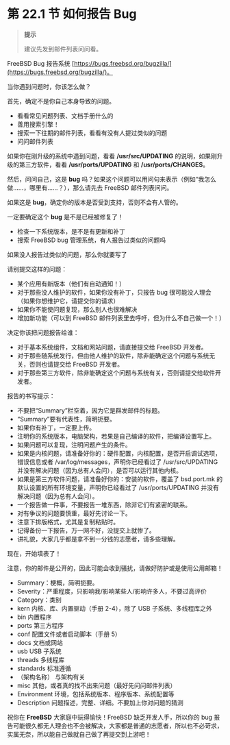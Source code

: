 # 第 22.1 节 如何报告 Bug

> **提示**
>
> 建议先发到邮件列表问问看。

FreeBSD Bug 报告系统 [https://bugs.freebsd.org/bugzilla/](https://bugs.freebsd.org/bugzilla/)。

当你遇到问题时，你该怎么做？

首先，确定不是你自己本身导致的问题。

- 看看常见问题列表、文档手册什么的
- 善用搜索引擎！
- 搜索一下往期的邮件列表，看看有没有人提过类似的问题
- 问问邮件列表

如果你在刚升级的系统中遇到问题，看看 **/usr/src/UPDATING** 的说明，如果刚升级的第三方软件，看看 **/usr/ports/UPDATING** 和 **/usr/ports/CHANGES**。

然后，问问自己，这是 **bug** 吗？如果这个问题可以用问句来表示（例如“我怎么做……，哪里有……？），那么请先去 FreeBSD 邮件列表问问。

如果这是 **bug**，确定你的版本是否受到支持，否则不会有人管的。

一定要确定这个 **bug** 是不是已经被修复了！

- 检查一下系统版本，是不是有更新和补丁
- 搜索 FreeBSD bug 管理系统，有人报告过类似的问题吗

如果没人报告过类似的问题，那么你就要写了

请别提交这样的问题：

- 某个应用有新版本（他们有自动通知！）
- 对于那些没人维护的软件，如果你没有补丁，只报告 bug 很可能没人理会（如果你想维护它，请提交你的请求）
- 如果你不能使问题复现，那么别人也很难解决
- 增加新功能（可以到 FreeBSD 邮件列表里去呼吁，但为什么不自己做一个！）

决定你该把问题报告给谁：

- 对于基本系统组件，文档和网站问题，请直接提交给 FreeBSD 开发者。
- 对于那些随系统发行，但由他人维护的软件，除非能确定这个问题与系统无关，否则也请提交给 FreeBSD 开发者。
- 对于那些第三方软件，除非能确定这个问题与系统有关，否则请提交给软件开发者。

报告的书写提示：

- 不要把“Summary”栏空着，因为它是群发邮件的标题。
- “Summary”要有代表性，简明扼要。
- 如果你有补丁，一定要上传。
- 注明你的系统版本，电脑架构，若果是自己编译的软件，把编译设置写上。
- 如果问题可以复现，注明问题产生的条件。
- 如果是内核问题，请准备好你的：硬件配置，内核配置，是否开启调试选项，错误信息或者 /var/log/messages，声明你已经看过了 /usr/src/UPDATING 并没有解决问题（因为总有人会问），是否可以运行其他内核。
- 如果是第三方软件问题，请准备好你的：安装的软件，覆盖了 bsd.port.mk 的默认设置的所有环境变量，声明你已经看过了 /usr/ports/UPDATING 并没有解决问题（因为总有人会问）。
- 一个报告做一件事，不要报告一堆东西，除非它们有紧密的联系。
- 对有争议的问题要慎重，最好先讨论一下。
- 注意下排版格式，尤其是复制粘贴时。
- 记得备份一下报告，万一网不好，没提交上就惨了。
- 讲礼貌，大家几乎都是拿不到一分钱的志愿者，请多些理解。

现在，开始填表了！

注意，你的邮件是公开的，因此可能会收到骚扰，请做好防护或是使用公用邮箱！

- Summary：梗概，简明扼要。
- Severity：严重程度，只影响我/影响某些人/影响许多人，不要过高评价
- Category：类别
- kern 内核、库、内置驱动（手册 2-4），除了 USB 子系统、多线程库之外
- bin 内置程序
- ports 第三方程序
- conf 配置文件或者启动脚本（手册 5）
- docs 文档或网站
- usb USB 子系统
- threads 多线程库
- standards 标准遵循
- （架构名称） 与架构有关
- misc 其他，或者真的找不出来问题（最好先问问邮件列表）
- Environment 环境，包括系统版本、程序版本、系统配置等
- Description 问题描述，完整、详细。不要加上你对问题的猜测

祝你在 **FreeBSD** 大家庭中玩得愉快！FreeBSD 缺乏开发人手，所以你的 bug 报告可能很久都无人理会也不会被解决，大家都是普通的志愿者，所以也不必苛求，实属无奈，所以能自己做就自己做了再提交到上游吧！
